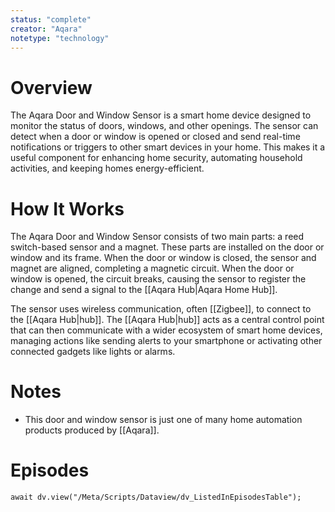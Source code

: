 ```yaml
---
status: "complete"
creator: "Aqara"
notetype: "technology"
---
```

# Overview
The Aqara Door and Window Sensor is a smart home device designed to monitor the status of doors, windows, and other openings. The sensor can detect when a door or window is opened or closed and send real-time notifications or triggers to other smart devices in your home. This makes it a useful component for enhancing home security, automating household activities, and keeping homes energy-efficient.

# How It Works
The Aqara Door and Window Sensor consists of two main parts: a reed switch-based sensor and a magnet. These parts are installed on the door or window and its frame. When the door or window is closed, the sensor and magnet are aligned, completing a magnetic circuit. When the door or window is opened, the circuit breaks, causing the sensor to register the change and send a signal to the [[Aqara Hub|Aqara Home Hub]].

The sensor uses wireless communication, often [[Zigbee]], to connect to the [[Aqara Hub|hub]]. The [[Aqara Hub|hub]] acts as a central control point that can then communicate with a wider ecosystem of smart home devices, managing actions like sending alerts to your smartphone or activating other connected gadgets like lights or alarms.

# Notes
- This door and window sensor is just one of many home automation products produced by [[Aqara]].

# Episodes
```dataviewjs
await dv.view("/Meta/Scripts/Dataview/dv_ListedInEpisodesTable");
```
